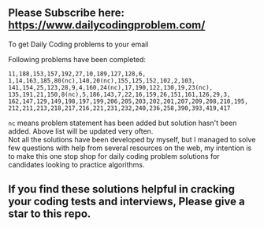 ## Please Subscribe here: https://www.dailycodingproblem.com/  
To get Daily Coding problems to your email  
  
Following problems have been completed:  
```
11,188,153,157,192,27,10,189,127,128,6,
1,14,163,185,80(nc),140,20(nc),155,125,152,102,2,103,
141,154,25,123,28,9,4,160,24(nc),17,190,122,130,19,23(nc),
135,191,21,150,8(nc),5,186,143,7,22,16,159,26,151,161,126,29,3,
162,147,129,149,198,197,199,206,205,203,202,201,207,209,208,210,195,  
212,211,213,218,217,216,221,231,232,240,236,258,390,393,419,417  
```  
`nc` means problem statement has been added but solution hasn't been added. Above list will be updated very often.  
Not all the solutions have been developed by myself, but I managed to solve few questions with help from several resources on the web, my intention is to make this one stop shop for daily coding problem solutions for candidates looking to practice algorithms.  
  
## If you find these solutions helpful in cracking your coding tests and interviews, Please give a star to this repo.   
